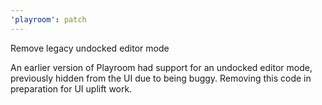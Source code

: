 ```yaml
---
'playroom': patch
---
```


Remove legacy undocked editor mode

An earlier version of Playroom had support for an undocked editor mode, previously hidden from the UI due to being buggy.
Removing this code in preparation for UI uplift work.
